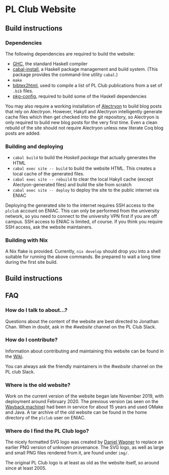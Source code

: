 # PL Club Website

## Build instructions

### Dependencies
The following dependencies are required to build the website:

- [GHC](https://www.haskell.org/ghc/), the standard Haskell compiler
- [cabal-install](https://www.haskell.org/cabal/), a Haskell package
  management and build system. (This package provides the command-line
  utility `cabal`.)
- `make`
- [bibtex2html](https://www.lri.fr/~filliatr/bibtex2html/index.en.html),
  used to compile a list of PL Club publications from a set of `.bib`
  files.
- [pkg-config](https://www.freedesktop.org/wiki/Software/pkg-config/),
  required to build some of the Haskell dependencies

You may also require a working installation of
[Alectryon](https://github.com/cpitclaudel/alectryon) to build blog
posts that rely on Alectryon. However, Hakyll and Alectryon
intelligently generate cache files which then get checked into the git
repository, so Alectryon is only required to build new blog posts for
the very first time. Even a clean rebuild of the site should not
require Alectryon unless new literate Coq blog posts are added.

### Building and deploying

- `cabal build` to build the *Haskell package* that actually generates
  the HTML
- `cabal exec site -- build` to build the website HTML. This creates a
  local cache of the generated files.
- `cabal exec site -- rebuild` to clear the local Hakyll cache (except
  Alectyon-generated files) and build the site from scratch
- `cabal exec site -- deploy` to deploy the site to the public
  internet via ENIAC

Deploying the generated site to the internet requires SSH access to
the `plclub` account on ENIAC. This can only be performed from the
university network, so you need to connect to the university VPN first
if you are off campus. SSH access to ENIAC is limited, of course. If
you think you require SSH access, ask the website maintainers.

### Building with Nix

A Nix flake is provided. Currently, `nix develop` should drop you into
a shell suitable for running the above commands. Be prepared to wait a
long time during the first site build.

## Build instructions

## FAQ

### How do I talk to about...?
Questions about the content of the website are best directed to
Jonathan Chan. When in doubt, ask in the *#website* channel on the PL
Club Slack.

### How do I contribute?
Information about contributing and maintaining this website can be found in the
[Wiki](https://github.com/plclub/plclub-web/wiki).

You can always ask the friendly maintainers in the *#website* channel
on the PL club Slack.

### Where is the old website?

Work on the current version of the website began late November 2019,
with deployment around February 2020. The previous version (as seen on
the [Wayback
machine](https://web.archive.org/web/20191217223927/https://www.cis.upenn.edu/~plclub/))
had been in service for about 15 years and used OMake and Java. A tar
archive of the old website can be found in the home directory of the
`plclub` user on ENIAC.

### Where do I find the PL Club logo?

The nicely formatted SVG logo was created by [Daniel
Wagner](http://dmwit.com/plclub-logo/) to replace an earlier PNG
version of unknown provenance. The SVG logo, as well as large and
small PNG files rendered from it, are found under `img/`.

The original PL Club logo is at least as old as the website itself, so
around since at least 2005.
